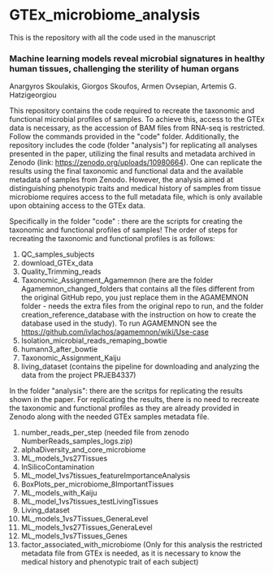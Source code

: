 # GTEx_microbiome_analysis

This is the repository with all the code used in the manuscript 

### Machine learning models reveal microbial signatures in healthy human tissues, challenging the sterility of human organs  
Anargyros Skoulakis, Giorgos Skoufos, Armen Ovsepian, Artemis G. Hatzigeorgiou

This repository contains the code required to recreate the taxonomic and functional microbial profiles of samples. To achieve this, access to the GTEx data is necessary, as the accession of BAM files from RNA-seq is restricted. Follow the commands provided in the "code" folder. 
Additionally, the repository includes the code (folder "analysis") for replicating all analyses presented in the paper, utilizing the final results and metadata archived in Zenodo (link: https://zenodo.org/uploads/10980664). One can replicate the results using the final taxonomic and functional data and the available metadata of samples from Zenodo. However, the analysis aimed at distinguishing phenotypic traits and medical history of samples from tissue microbiome requires access to the full metadata file, which is only available upon obtaining access to the GTEx data.

Specifically in the folder "code" : 
there are the scripts for creating the taxonomic and functional profiles of samples! The order of steps for recreating the taxonomic and functional profiles  is as follows: 
  1. QC_samples_subjects
  2. download_GTEx_data
  3. Quality_Trimming_reads
  4. Taxonomic_Assignment_Agamemnon (here are the folder Agamemnon_changed_folders that contains all the files different from the original GitHub repo, you just replace them in the AGAMEMNON folder - needs the extra files from the original repo to run, and the folder creation_reference_database with the instruction on how to create the database used in the study). To run AGAMEMNON see the https://github.com/ivlachos/agamemnon/wiki/Use-case
  5. Isolation_microbial_reads_remaping_bowtie
  6. humann3_after_bowtie
  7. Taxonomic_Assignment_Kaiju
  8. living_dataset (contains the pipeline for downloading and analyzing the data from the project PRJEB4337)


In the folder "analysis":
there are the scritps for replicating the results shown in the paper. For replicating the results, there is no need to recreate the taxonomic and functional profiles as they are already provided in Zenodo along with the needed GTEx samples metadata file. 
  1. number_reads_per_step (needed file from zenodo NumberReads_samples_logs.zip)
  2. alphaDiversity_and_core_microbiome
  3. ML_models_1vs27Tissues
  4. InSilicoContamination 
  5. ML_model_1vs7tissues_featureImportanceAnalysis
  6. BoxPlots_per_microbiome_8ImportantTissues
  7. ML_models_with_Kaiju
  8. ML_model_1vs7tissues_testLivingTissues
  9. Living_dataset
  10. ML_models_1vs7Tissues_GeneraLevel
  11. ML_models_1vs27Tissues_GeneraLevel
  12. ML_models_1vs7Tissues_Genes
  13. factor_associated_with_microbiome (Only for this analysis the restricted metadata file from GTEx is needed, as it is necessary to know the medical history and phenotypic trait of each subject)



